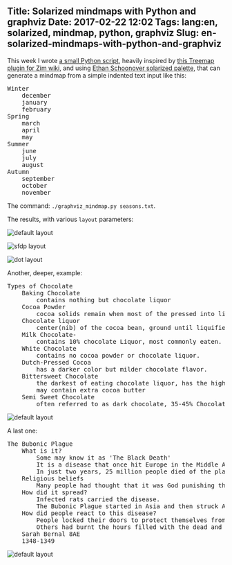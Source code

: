 Title: Solarized mindmaps with Python and graphviz
Date: 2017-02-22 12:02
Tags: lang:en, solarized, mindmap, python, graphviz
Slug: en-solarized-mindmaps-with-python-and-graphviz
---
This week I wrote [a small Python script](https://github.com/Lucas-C/linux_configuration/blob/master/languages/python/mindmaps/graphviz_mindmap.py), heavily inspired by [this Treemap plugin for Zim wiki](https://github.com/jaap-karssenberg/zim-wiki/wiki/TreeMap-plugin-(converted-Text2mindmap-custom-tool)), and using [Ethan Schoonover solarized palette](http://ethanschoonover.com/solarized), that can generate a mindmap from a simple indented text input like this:
<pre>Winter
    december
    january
    february
Spring
    march
    april
    may
Summer
    june
    july
    august
Autumn
    september
    october
    november
</pre>

The command: `./graphviz_mindmap.py seasons.txt`.

The results, with various `layout` parameters:

![default layout](/lucas/blog/content/images/2017/02/seasons_twopi.png)

![sfdp layout](/lucas/blog/content/images/2017/02/seasons_sfdp.png)

![dot layout](/lucas/blog/content/images/2017/02/seasons_dot.png)

Another, deeper, example:
<pre>Types of Chocolate
    Baking Chocolate
        contains nothing but chocolate liquor
    Cocoa Powder
        cocoa solids remain when most of the pressed into liquor.
    Chocolate liquor 
        center(nib) of the cocoa bean, ground until liquifies, no alcohol.
    Milk Chocolate-
        contains 10% chocolate Liquor, most commonly eaten.
    White Chocolate
        contains no cocoa powder or chocolate liquor.
    Dutch-Pressed Cocoa
        has a darker color but milder chocolate flavor.
    Bittersweet Chocolate
        the darkest of eating chocolate liquor, has the highest %  
        may contain extra cocoa butter
    Semi Sweet Chocolate
        often referred to as dark chocolate, 35-45% Chocolate liquor
</pre>

![default layout](/lucas/blog/content/images/2017/02/chocolates_twopi.png)

A last one:
<pre>The Bubonic Plague
    What is it?
        Some may know it as 'The Black Death'
        It is a disease that once hit Europe in the Middle Ages
        In just two years, 25 million people died of the plague. In ten years, the plague had killed over 1/3 of Europe's population. 
    Religious beliefs
        Many people had thought that it was God punishing them for being wicked.
    How did it spread?
        Infected rats carried the disease.
        The Bubonic Plague started in Asia and then struck Africa and Europe.        
    How did people react to this disease?
        People locked their doors to protect themselves from the awful disease.
        Others had burnt the hours filled with the dead and the sky was filled with ashes.    
    Sarah Bernal 8AE
    1348-1349
</pre>

![default layout](/lucas/blog/content/images/2017/02/plague_twopi.png)
